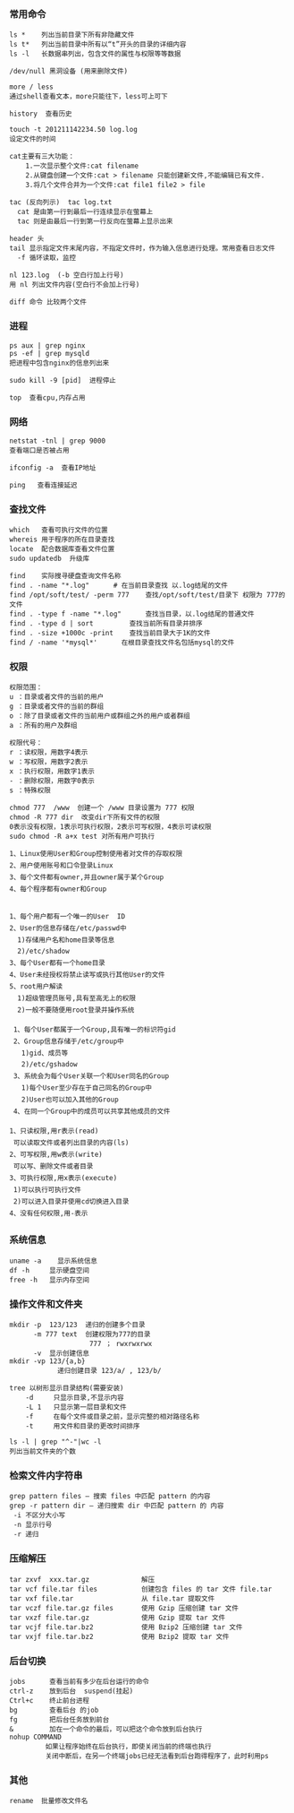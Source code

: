 ### 常用命令

    ls *    列出当前目录下所有非隐藏文件
    ls t*   列出当前目录中所有以“t”开头的目录的详细内容
    ls -l   长数据串列出，包含文件的属性与权限等等数据
    
    /dev/null 黑洞设备 (用来删除文件)
    
    more / less  
    通过shell查看文本，more只能往下，less可上可下
    
    history  查看历史
    
    touch -t 201211142234.50 log.log
    设定文件的时间

    cat主要有三大功能：
        1.一次显示整个文件:cat filename
        2.从键盘创建一个文件:cat > filename 只能创建新文件,不能编辑已有文件.
        3.将几个文件合并为一个文件:cat file1 file2 > file
        
    tac (反向列示)  tac log.txt
      cat 是由第一行到最后一行连续显示在萤幕上
      tac 则是由最后一行到第一行反向在萤幕上显示出来
      
    header 头　
    tail 显示指定文件末尾内容，不指定文件时，作为输入信息进行处理。常用查看日志文件
      -f 循环读取，监控

    nl 123.log  (-b 空白行加上行号)
    用 nl 列出文件内容(空白行不会加上行号)
          
    diff 命令 比较两个文件
    
### 进程
    
    ps aux | grep nginx  
    ps -ef | grep mysqld
    把进程中包含nginx的信息列出来
    
    sudo kill -9 [pid]  进程停止
    
    top  查看cpu,内存占用
    
### 网络    
    
    netstat -tnl | grep 9000
    查看端口是否被占用
    
    ifconfig -a  查看IP地址
    
    ping   查看连接延迟
    
### 查找文件
    
    which   查看可执行文件的位置
    whereis 用于程序的所在目录查找
    locate  配合数据库查看文件位置
    sudo updatedb  升级库
        
    find    实际搜寻硬盘查询文件名称
    find . -name "*.log"      # 在当前目录查找 以.log结尾的文件
    find /opt/soft/test/ -perm 777    查找/opt/soft/test/目录下 权限为 777的文件
    find . -type f -name "*.log"      查找当目录，以.log结尾的普通文件 
    find . -type d | sort         查找当前所有目录并排序
    find . -size +1000c -print    查找当前目录大于1K的文件 
    find / -name '*mysql*'      在根目录查找文件名包括mysql的文件
    
### 权限
    
    权限范围：
    u ：目录或者文件的当前的用户
    g ：目录或者文件的当前的群组
    o ：除了目录或者文件的当前用户或群组之外的用户或者群组
    a ：所有的用户及群组

    权限代号：
    r ：读权限，用数字4表示
    w ：写权限，用数字2表示
    x ：执行权限，用数字1表示
    - ：删除权限，用数字0表示
    s ：特殊权限 

    chmod 777  /www  创建一个 /www 目录设置为 777 权限
    chmod -R 777 dir  改变dir下所有文件的权限  
    0表示没有权限，1表示可执行权限，2表示可写权限，4表示可读权限
    sudo chmod -R a+x test 对所有用户可执行
    
    1、Linux使用User和Group控制使用者对文件的存取权限  
    2、用户使用账号和口令登录Linux  
    3、每个文件都有owner,并且owner属于某个Group  
    4、每个程序都有owner和Group  


    1、每个用户都有一个唯一的User  ID  
    2、User的信息存储在/etc/passwd中  
      1)存储用户名和home目录等信息  
      2)/etc/shadow  
    3、每个User都有一个home目录  
    4、User未经授权将禁止读写或执行其他User的文件  
    5、root用户解读  
      1)超级管理员账号,具有至高无上的权限  
      2)一般不要随便用root登录并操作系统  
     
     1、每个User都属于一个Group,具有唯一的标识符gid  
     2、Group信息存储于/etc/group中  
       1)gid、成员等  
       2)/etc/gshadow  
     3、系统会为每个User关联一个和User同名的Group  
       1)每个User至少存在于自己同名的Group中  
       2)User也可以加入其他的Group  
     4、在同一个Group中的成员可以共享其他成员的文件  
     
    1、只读权限,用r表示(read)  
     可以读取文件或者列出目录的内容(ls)  
    2、可写权限,用w表示(write)  
     可以写、删除文件或者目录  
    3、可执行权限,用x表示(execute)  
     1)可以执行可执行文件  
     2)可以进入目录并使用cd切换进入目录  
    4、没有任何权限,用-表示  
    
### 系统信息    
    
    uname -a    显示系统信息
    df -h     显示硬盘空间
    free -h   显示内存空间
    
### 操作文件和文件夹    

    mkdir -p  123/123  递归的创建多个目录
          -m 777 text  创建权限为777的目录
                        777 ； rwxrwxrwx
          -v  显示创建信息
    mkdir -vp 123/{a,b}
                递归创建目录 123/a/ , 123/b/
    
    tree 以树形显示目录结构(需要安装)
        -d     只显示目录,不显示内容
        -L 1   只显示第一层目录和文件
        -f     在每个文件或目录之前，显示完整的相对路径名称
        -t     用文件和目录的更改时间排序
        
    ls -l | grep "^-"|wc -l
    列出当前文件夹的个数
    
### 检索文件内字符串

    grep pattern files – 搜索 files 中匹配 pattern 的内容
    grep -r pattern dir – 递归搜索 dir 中匹配 pattern 的 内容
     -i 不区分大小写
     -n 显示行号
     -r 递归

### 压缩解压

    tar zxvf  xxx.tar.gz             解压
    tar vcf file.tar files           创建包含 files 的 tar 文件 file.tar
    tar vxf file.tar                 从 file.tar 提取文件
    tar vczf file.tar.gz files       使用 Gzip 压缩创建 tar 文件
    tar vxzf file.tar.gz             使用 Gzip 提取 tar 文件
    tar vcjf file.tar.bz2            使用 Bzip2 压缩创建 tar 文件
    tar vxjf file.tar.bz2            使用 Bzip2 提取 tar 文件
    
### 后台切换
    
    jobs      查看当前有多少在后台运行的命令
    ctrl-z    放到后台  suspend(挂起)
    Ctrl+c    终止前台进程
    bg        查看后台 的job
    fg        把后台任务放到前台
    &         加在一个命令的最后，可以把这个命令放到后台执行
    nohup COMMAND    
             如果让程序始终在后台执行，即使关闭当前的终端也执行
             关闭中断后，在另一个终端jobs已经无法看到后台跑得程序了，此时利用ps
             
### 其他
    
    rename  批量修改文件名